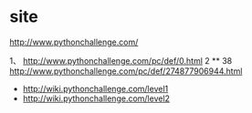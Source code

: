 # site
http://www.pythonchallenge.com/

1、
http://www.pythonchallenge.com/pc/def/0.html
2 ** 38
http://www.pythonchallenge.com/pc/def/274877906944.html



- http://wiki.pythonchallenge.com/level1
- http://wiki.pythonchallenge.com/level2

